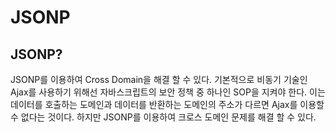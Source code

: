 # JSONP

##  JSONP?

JSONP를 이용하여 Cross Domain을 해결 할 수 있다.
기본적으로 비동기 기술인 Ajax를 사용하기 위해선 자바스크립트의 보안 정책 중 하나인 SOP을
지켜야 한다. 이는 데이터를 호출하는 도메인과 데이터를 반환하는 도메인의 주소가 다르면 Ajax를 이용할 수 없다는 것이다.
하지만 JSONP를 이용하여 크로스 도메인 문제를 해결 할 수 있다.